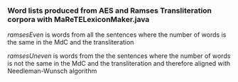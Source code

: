 ### Word lists produced from AES and Ramses Transliteration corpora with MaReTELexiconMaker.java

_ramsesEven_ is words from all the sentences where the number of words is the same in the MdC and the transliteration

_ramsesUneven_ is words from the the sentences where the number of words is not the same in the MdC and the transliteration and therefore aligned with Needleman-Wunsch algorithm
